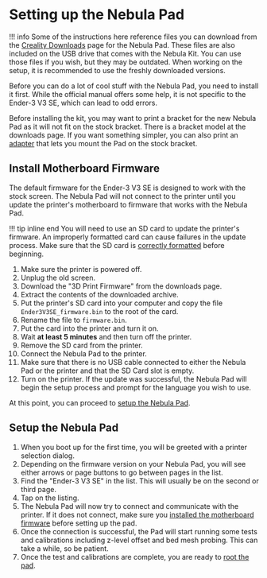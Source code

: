 # Setting up the Nebula Pad

!!! info
    Some of the instructions here reference files you can download from the [Creality Downloads](https://www.creality.com/pages/download-creality-nebula-smart-kit) page for the Nebula Pad. These files are also included on the USB drive that comes with the Nebula Kit. You can use those files if you wish, but they may be outdated. When working on the setup, it is recommended to use the freshly downloaded versions. 

Before you can do a lot of cool stuff with the Nebula Pad, you need to install it first. While the official manual offers some help, it is not specific to the Ender-3 V3 SE, which can lead to odd errors.

Before installing the kit, you may want to print a bracket for the new Nebula Pad as it will not fit on the stock bracket. There is a bracket model at the downloads page. If you want something simpler, you can also print an [adapter](https://www.thingiverse.com/thing:6371800) that lets you mount the Pad on the stock bracket.

## Install Motherboard Firmware

The default firmware for the Ender-3 V3 SE is designed to work with the stock screen. The Nebula Pad will not connect to the printer until you update the printer's motherboard to firmware that works with the Nebula Pad.

!!! tip inline end
    You will need to use an SD card to update the printer's firmware. An improperly formatted card can cause failures in the update process. Make sure that the SD card is [correctly formatted](../general/format-sd.md) before beginning.

1. Make sure the printer is powered off.
2. Unplug the old screen.
3. Download the "3D Print Firmware" from the downloads page.
4. Extract the contents of the downloaded archive.
5. Put the printer's SD card into your computer and copy the file `Ender3V3SE_firmware.bin` to the root of the card.
6. Rename the file to `firmware.bin`.
7. Put the card into the printer and turn it on.
8. Wait **at least 5 minutes** and then turn off the printer.
9. Remove the SD card from the printer.
10. Connect the Nebula Pad to the printer.
11. Make sure that there is no USB cable connected to either the Nebula Pad or the printer and that the SD Card slot is empty.
12. Turn on the printer. If the update was successful, the Nebula Pad will begin the setup process and prompt for the language you wish to use.

At this point, you can proceed to [setup the Nebula Pad](#setup-the-nebula-pad).

## Setup the Nebula Pad

1. When you boot up for the first time, you will be greeted with a printer selection dialog.
2. Depending on the firmware version on your Nebula Pad, you will see either arrows or page buttons to go between pages in the list.
3. Find the "Ender-3 V3 SE" in the list. This will usually be on the second or third page.
4. Tap on the listing.
5. The Nebula Pad will now try to connect and communicate with the printer. If it does not connect, make sure you [installed the motherboard firmware](#installing-motherboard-firmware) before setting up the pad.
6. Once the connection is successful, the Pad will start running some tests and calibrations including z-level offset and bed mesh probing. This can take a while, so be patient.
7. Once the test and calibrations are complete, you are ready to [root the pad](../rooting/index.md).
